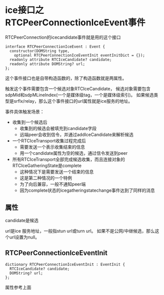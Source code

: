 # ice接口之RTCPeerConnectionIceEvent事件

RTCPeerConnection的icecandidate事件就是用的这个接口

    interface RTCPeerConnectionIceEvent : Event {
      constructor(DOMString type,
        optional RTCPeerConnectionIceEventInit eventInitDict = {});
      readonly attribute RTCIceCandidate? candidate;
      readonly attribute DOMString? url;
    };

这个事件接口也是自带构造函数的，除了构造函数就是两属性。

触发这个事件需要包含一个候选对象RTCIceCandidate，
候选对象需要包含sdpMid和sdpMLineIndex(一个是媒体级tag，一个是媒体级索引)。
如果候选类型是srflx/relay，那么这个事件接口的url属性就是ice服务的地址。

事件具体触发场景：

- 收集到一个候选后
  - 收集到的候选会被填充到candidate字段
  - 远端peer会收到信令，并通过addIceCandidate来解析候选
- 一个RTCIceTransport收集过程完成后
  - 需要发送一个表示收集结束的信息
  - 用一个candidate属性为空的候选，通过信令发送到peer
- 所有RTCIceTransport全部完成候选收集，而且连接对象的RTCIceGatheringState是complete
  - 这种情况下是需要发送一个结束的信息
  - 这是第二种情况的一个特例
  - 为了向后兼容，一般不通知peer端
  - 因为complete状态的icegatheringstatechange事件达到了同样的消息

## 属性

candidate是候选

url是ice 服务地址，一般指stun url或turn url。
如果不是公网/中继候选，那么这个url设置为null。

## RTCPeerConnectionIceEventInit

    dictionary RTCPeerConnectionIceEventInit : EventInit {
      RTCIceCandidate? candidate;
      DOMString? url;
    };

属性参考上面
